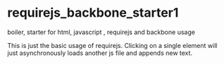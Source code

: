 requirejs_backbone_starter1
===========================

boiler, starter for html, javascript , requirejs and backbone usage

This is just the basic usage of requirejs.
Clicking on a single element will just asynchronously loads another js file and appends new text.
